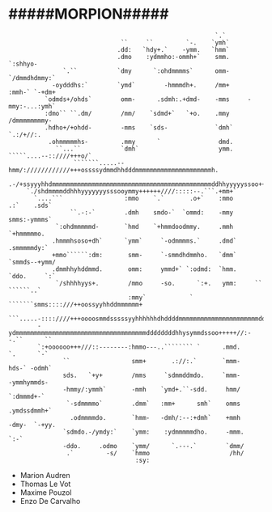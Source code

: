  <h1>#####MORPION#####</h1>                                                                                                                
                                                                                                                                                                                                       
                                                             `.`                                    
                                   ``     ``         `-.    `ymh`                                   
                                  .dd:   `hdy+.`    -ymm.   `hmm`                                   
                                  .dmo    :ydmmho:-ommh+`    smm.       `:shhyo-                    
                   `.``           `dmy      `:ohdmmmms`      omm-     `/dmmdhdmmy:`                 
                -oydddhs:`        `ymd`        -hmmmdh+.     /mm+     :mmh-` `-+dm+                 
              `odmds+/ohds`        omm-      .sdmh:.+dmd-    -mms     -mmy:-...:ymh`                
              :dmo`` ``.dm/        /mm/    `sdmd+`   `+o.    .mmy      /dmmmmmmmmy-                 
              .hdho+/+ohdd-        -mms    `sds-             `dmh`      `.:/+//:.                   
               .ohmmmmmhs-         .mmy      `                dmd.                                  
                 ``...``           `dmh`                      ymm.     `````....--::////+++o/`      
                      ```````.....--hmm/:////////////+++ossssydmmdhhdddmmmmmmmmmmmmmmmmmmmmmh.      
          .-/+ssyyyhhdmmmmmmmmmmmmmmmmmmmmmmmmmmmmmmmmmmmmmmmmmmmmddhhyyyyyssoo++///:::::::/-       
         `./shdmmmmddhhhyyyyyyysssooymmy++++++////:::::--.```.+mm+`                                 
           `....```                 :mmo    `.`       .o+`    :mmo      .:`    .sds`                
                     ``.-:-`        .dmh    smdo-`  `ommd:    -mmy      smms:-ymmms`                
                 `:ohdmmmmmd-       `hmd    `+hmmdoodmmy.     .mmh      `+hmmmmmo.                  
                .hmmmhsoso+dh`      `ymm`     `-odmmmms.`     .dmd`      .smmmmmdy:`                
                +mmo``````:dm:       smm-     `-smmdhdmmho.   `dmm`    `smmds--+ymm/                
                .dmmhhyhddmmd.       omm:     ymmd+` `:odmd:  `hmm.    `ddo.     `:`                
                 `/shhhhyys+.        /mmo     -so.      `:+.   ymm:     ``          ``````..`       
                                     :mmy`            ` ```````smms::::///++oossyyhhddmmmmmm+       
             ```.....-::::////+++oooosmmdsssssyyhhhhhhdhddddmmmmmmmmmmmmmmmmmmmmmmdddhhhhddh:       
            -ydmmmmmmmmmmmmmmmmmmmmmmmmmmmmmmmmmmmmddddddddhhysymmdssoo+++++//:--.``      ``        
            `:+oooooo+++///::--------:hmmo---..```````` `      .mmd.      `.      `-`               
                   ``                 smm+       .://:.`       `mmm-      hds-` -odmh`              
                   sds.   `+y+        /mms     `sdmmddmdo.     `mmm-      -ymmhymmds-               
                   -hmmy/:ymmh`       -mmh    `ymd+.``-sdd.     hmm/       `:dmmmd+-`               
                    `-sdmmmmo`        .dmm`   :mm+      smh`    omms       .ymdssdmmh+`             
                     .odmmmmdo.       `hmm-   -dmh/:--:+dmh`    +mmh      -dmy-  `-+yy.             
                   `sdmdo.-/ymdy:`    `ymm:    :ydmmmmmdho.     -mmm.     `:-`                      
                   -ddo.     .odmo    `ymm/      `.---.`        `dmm/                               
                    .`         -s/    `hmmo                      /hh/                               
                                       :sy:                                                         
                                                                                                    
                                                                                                    
- Marion Audren
- Thomas Le Vot
- Maxime Pouzol
- Enzo De Carvalho
